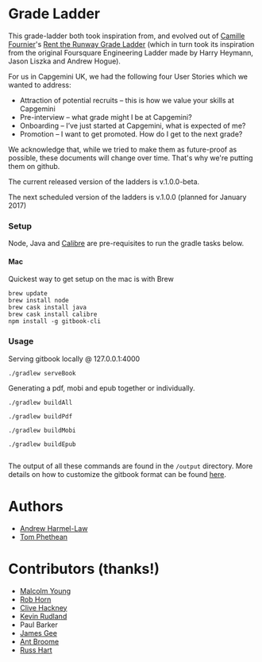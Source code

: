 # Grade Ladder
This grade-ladder both took inspiration from, and evolved out of [Camille Fournier](http://twitter.com/skalille)'s [Rent the Runway Grade Ladder](http://dresscode.renttherunway.com/blog/ladder) (which in turn took its inspiration from the original Foursquare Engineering Ladder made by Harry Heymann, Jason Liszka and Andrew Hogue).

For us in Capgemini UK, we had the following four User Stories which we wanted to address:

* Attraction of potential recruits – this is how we value your skills at Capgemini
* Pre-interview – what grade might I be at Capgemini?
* Onboarding – I’ve just started at Capgemini, what is expected of me?
* Promotion – I want to get promoted. How do I get to the next grade?

We acknowledge that, while we tried to make them as future-proof as possible, these documents will change over time.  That's why we're putting them on github.

The current released version of the ladders is v.1.0.0-beta.

The next scheduled version of the ladders is v.1.0.0 (planned for January 2017)

### Setup
Node, Java and [Calibre]("https://calibre-ebook.com/") are pre-requisites to run the gradle tasks below.

#### Mac
Quickest way to get setup on the mac is with Brew
```shell
brew update
brew install node
brew cask install java
brew cask install calibre
npm install -g gitbook-cli
```

### Usage
Serving gitbook locally @ 127.0.0.1:4000
```shell
./gradlew serveBook
```

Generating a pdf, mobi and epub together or individually.
```shell
./gradlew buildAll

./gradlew buildPdf

./gradlew buildMobi

./gradlew buildEpub


```

The output of all these commands are found in the ```/output``` directory.
More details on how to customize the gitbook format can be found [here]("https://toolchain.gitbook.com/"").


# Authors
* [Andrew Harmel-Law](https://github.com/andrewharmellaw)
* [Tom Phethean](https://github.com/tsphethean)

# Contributors (thanks!)
* [Malcolm Young](https://github.com/malcomio)
* [Rob Horn](https://github.com/robhorn-capgemini)
* [Clive Hackney](https://github.com/chackney)
* [Kevin Rudland](https://github.com/krudland1978)
* Paul Barker
* [James Gee](https://github.com/geeman201)
* [Ant Broome](https://github.com/broomyocymru)
* [Russ Hart](https://github.com/rhart)
